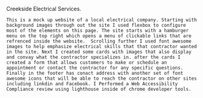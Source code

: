 Creekside Electrical Services. 

    This is a mock up website of a local electrical company. Starting with background images through out the site I used flexbox to configure most of the elements on this page. The site starts with a hamburger menu on the top right which opens a menu of clickable links that are refrenced inside the website.  Scrolling further I used font awesome images to help emphasize electrical skills that that contractor wanted in the site. Next I created some cards with images that also display and convay what the contractor specializes in. after the cards I created a form that allows customers to make or schedule an appointment or contact the contractor for any specific questions. Finally in the footer has conact address with another set of font awesome icons that will be able to reach the contractor on other sites including linkdin and Facebook. I Performed a Web Accessibility Compliance review using lighthouse inside of chrome developer tools. 
    